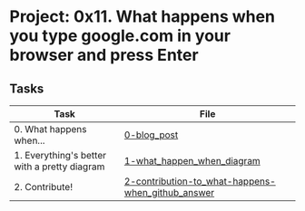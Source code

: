 # Project: 0x11. What happens when you type google.com in your browser and press Enter

## Tasks

| Task                                         | File                                                                                                     |
| -------------------------------------------- | -------------------------------------------------------------------------------------------------------- |
| 0. What happens when...                      | [0-blog_post](./0-blog_post)                                                                             |
| 1. Everything's better with a pretty diagram | [1-what_happen_when_diagram](./1-what_happen_when_diagram)                                               |
| 2. Contribute!                               | [2-contribution-to_what-happens-when_github_answer](./2-contribution-to_what-happens-when_github_answer) |
